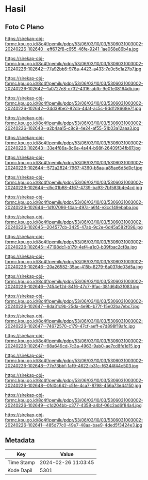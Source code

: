 # Hasil

## Foto C Plano

https://sirekap-obj-formc.kpu.go.id/8c4f/pemilu/pdpr/53/06/03/10/03/5306031003002-20240226-102640--eff672f8-c655-46fe-9241-1ae068e86b4a.jpg

https://sirekap-obj-formc.kpu.go.id/8c4f/pemilu/pdpr/53/06/03/10/03/5306031003002-20240226-102642--77a92bb6-976a-4423-a433-7e0c5c1a27b7.jpg

https://sirekap-obj-formc.kpu.go.id/8c4f/pemilu/pdpr/53/06/03/10/03/5306031003002-20240226-102642--1a0727e8-c732-4316-abfb-9e01e08164db.jpg

https://sirekap-obj-formc.kpu.go.id/8c4f/pemilu/pdpr/53/06/03/10/03/5306031003002-20240226-102642--34d39be2-82da-44af-ac5c-9dd128668e7f.jpg

https://sirekap-obj-formc.kpu.go.id/8c4f/pemilu/pdpr/53/06/03/10/03/5306031003002-20240226-102643--a2b4aa15-c8c9-4e24-af55-51b03a12aaa3.jpg

https://sirekap-obj-formc.kpu.go.id/8c4f/pemilu/pdpr/53/06/03/10/03/5306031003002-20240226-102643--33e4f86a-8c6e-4a44-b98f-26409f34fb97.jpg

https://sirekap-obj-formc.kpu.go.id/8c4f/pemilu/pdpr/53/06/03/10/03/5306031003002-20240226-102644--572a2824-7967-4360-b5aa-a85ae6d5d0cf.jpg

https://sirekap-obj-formc.kpu.go.id/8c4f/pemilu/pdpr/53/06/03/10/03/5306031003002-20240226-102644--d5c01b88-4167-4739-ba93-7bf583b4e4cd.jpg

https://sirekap-obj-formc.kpu.go.id/8c4f/pemilu/pdpr/53/06/03/10/03/5306031003002-20240226-102644--1d107096-f4aa-497a-a6f4-e3cc149ebaba.jpg

https://sirekap-obj-formc.kpu.go.id/8c4f/pemilu/pdpr/53/06/03/10/03/5306031003002-20240226-102645--204577cb-3425-47ab-9c2e-6d45a582f096.jpg

https://sirekap-obj-formc.kpu.go.id/8c4f/pemilu/pdpr/53/06/03/10/03/5306031003002-20240226-102645--47198dc1-b179-4ef4-a1c0-b39fbac2cf8a.jpg

https://sirekap-obj-formc.kpu.go.id/8c4f/pemilu/pdpr/53/06/03/10/03/5306031003002-20240226-102646--20a26582-35ac-415b-8279-6a037dc03d5a.jpg

https://sirekap-obj-formc.kpu.go.id/8c4f/pemilu/pdpr/53/06/03/10/03/5306031003002-20240226-102646--7454e12d-8416-47c7-9fac-381d64b3f083.jpg

https://sirekap-obj-formc.kpu.go.id/8c4f/pemilu/pdpr/53/06/03/10/03/5306031003002-20240226-102647--8da31c9b-25da-4e9b-b77f-15e02ba7ebc7.jpg

https://sirekap-obj-formc.kpu.go.id/8c4f/pemilu/pdpr/53/06/03/10/03/5306031003002-20240226-102647--74672570-c179-47cf-aeff-e7d898f19afc.jpg

https://sirekap-obj-formc.kpu.go.id/8c4f/pemilu/pdpr/53/06/03/10/03/5306031003002-20240226-102647--98a649cd-7c3a-4963-9ab0-ae7cd8fe1d15.jpg

https://sirekap-obj-formc.kpu.go.id/8c4f/pemilu/pdpr/53/06/03/10/03/5306031003002-20240226-102648--77e73bbf-1af9-4622-b31c-f6344f44c503.jpg

https://sirekap-obj-formc.kpu.go.id/8c4f/pemilu/pdpr/53/06/03/10/03/5306031003002-20240226-102648--0fd0c642-c5fe-4ca7-8798-456a73e44150.jpg

https://sirekap-obj-formc.kpu.go.id/8c4f/pemilu/pdpr/53/06/03/10/03/5306031003002-20240226-102649--c1d204bb-c377-4358-a4bf-06c2ad6f84a4.jpg

https://sirekap-obj-formc.kpu.go.id/8c4f/pemilu/pdpr/53/06/03/10/03/5306031003002-20240226-102641--485d77c0-49e7-48aa-bae9-4ded5f3424e3.jpg


## Metadata

| Key        | Value               |
| ---------- | ------------------- |
| Time Stamp | 2024-02-26 11:03:45 |
| Kode Dapil | 5301                |



